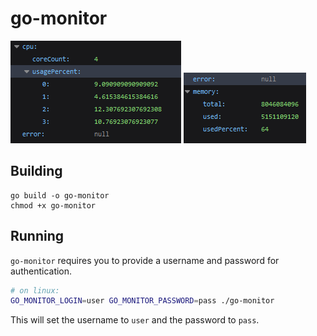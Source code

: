 # go-monitor

![CPU route example](readme/cpu.png)
![Memory route example](readme/memory.png)

## Building

```
go build -o go-monitor
chmod +x go-monitor
```

## Running

`go-monitor` requires you to provide a username and password for authentication.

```bash
# on linux:
GO_MONITOR_LOGIN=user GO_MONITOR_PASSWORD=pass ./go-monitor
```

This will set the username to `user` and the password to `pass`.
